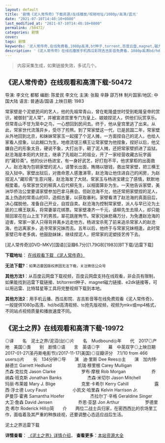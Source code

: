 ```yaml
---
layout: default
title: '剧情《泥人常传奇》下载资源/在线播放/视频地址/1080p/高清/蓝光'
date: "2021-07-10T14:40:10+0800"
last_modified_at: "2021-07-10T14:40:10+0800"
permalink: /50472/
categories: 剧情
cover:
tags: 剧情
keywords: '泥人常传奇,在线免费看,1080p高清,bt种子,torrent,百度云盘,magnet,磁力链,迅雷下载资源'
description: '《泥人常传奇》在线云播放手机西瓜影院吉吉影音免费看，1080p高清bd/hd未删减完整版和tc抢先枪版，mkv/mp4格式，附带bt/torrent种子、magnet/磁力链、百度云盘、网盘资源迅雷下载链接'
---
```


>内容采集生成，如果链接失效，多试几个。


## 《泥人常传奇》在线观看和高清下载-50472

导演: 李文化 都郁 编剧: 陈爱民 李文化 主演: 张毅 辛静 邵万林 制片国家/地区: 中国大陆 语言: 普通话/国语 上映日期: 1983

常家壁是个泥塑民间的艺人，他的先祖常青山，曾在乾隆盛世时受到乾隆皇帝的赏识，被御封”泥人常”，并被宣进宫里专门为皇上、娘娘捏泥人，供他们玩赏享乐。但常青山不甘为笼中之鸟，一心想回到民间去。终于，他从皇宫里逃了出来。从此，常家世代流落异乡，受尽了煎熬。到了常家壁这一代，已是民国二年，常家壁从外地回到北京，和妹妹常家玉一起摆了个泥人摊，一方面捏自己的泥人，也给人家看人捏象，以此糊口为生。地痞流氓三横王让常家壁为他捏象，捏好以后，他又嫌自己的形象太丑，硬说不象，大打出手，砸了泥人摊，还把常家壁抓进了监狱。赵沧海是本街的大财主，继承了先祖赵二的祖业，开了一家经营收藏古玩字画的”藏珍斋”。他的伙计杨进宝，有一身好武艺，好打抱不平，他求掌柜的出面救人。赵沧海为包销家壁的泥人，请警长出面，贿赂以银钱，救出常家壁，把三横王投入狱中。家壁出狱后，对救命恩人感激涕零，赵沧海让他住进自己的闲房，为赵捏泥人”藏珍斋”生意兴隆，赵沧海发了大财。常家玉与杨进宝建立了感情，默默地相爱着。与常家世交的柳真人后代柳先生，以相面算卦为生。一天他告诉家壁，美洲华侨治公堂要请家壁参加巴拿马赛会。但赵沧海不允，他还常把家壁捏的泥人，盖上伪造的常青山的印，造假古董，以获取暴利。家壁看清了赵沧海的真面目后，决心摆脱他，准备自己开业，自捏自卖。赵沧海为控制常家壁，派人与早已沦为土匪的三横王联系，将常妻翠花绑票。常家壁凑齐一千元，请柳先生去赎人，却只能赎回翠花在山上生下的男孩，翠花跳崖殉节。常家兄妹悲痛万分，为免遭赵沧海的迫害，常家一家人只得背井离乡远走他方。杨进宝杀死了前来追杀常家人的赵沧海，也远离家乡，追寻常家兄妹而去。五年以后，他终于与常家兄妹相逢。此时常家壁已年老多病，他鼓励妹妹，继续捏泥人，把常家的泥塑技艺传下去。


[泥人常传奇][DVD-MKV][国语][豆瓣6.7分][1.79GB][1983][BT下载/迅雷下载]

**下载地址**： [在线观看下载 《泥人常传奇》](https://www.btdx8.com/torrent/nrccq_1983.html) 


**无法下载?**：`如果迅雷因版权原因无法下载，关注微信公众号 `

**其他方法1**：从百度云网盘下载视频，百度云网盘支持在线观看，非会员有限制，如果能找到迅雷下载链接、bt/torrent种子、magnet磁力链接、e2dk链接等，可以用迅雷、比特彗星等工具将完整视频下载到本地。

**其他方法2**：用手机云播、西瓜影院、吉吉影音等在线免费观看《泥人常传奇》，一般提供1080p高清、hd/bd高清视频、tc抢先版视频，视频为mkv或mp4格式，不同站点视频质量和播放速度不同。


## 《泥土之界》在线观看和高清下载-19972

◎译　　名　泥土之界/泥沼(台)◎片　　名　Mudbound◎年　　代　2017◎产　　地　美国◎类　　别　剧情◎语　　言　英语◎字　　幕　中英双字◎上映日期　2017-01-27(圣丹斯电影节)/2017-11-17(美国)◎豆瓣评分　7.1/10 from 466 users◎片　　长　134分钟◎导　　演　迪·里斯 Dee Rees◎主　　演　加内特·赫德兰 Garrett Hedlund　　　　　　凯瑞·穆里根 Carey Mulligan　　　　　　杰森·克拉克 Jason Clarke　　　　　　罗布·摩根 Rob Morgan　　　　　　乔纳森·班克斯 Jonathan Banks　　　　　　杰森·米切尔 Jason Mitchell　　　　　　玛丽·布莱姬 Mary J. Blige　　　　　　克里·卡希尔 Kerry Cahill　　　　　　露西·浮士德 Lucy Faust　　　　　　小凯文·哈里森 Kelvin Harrison Jr.　　　　　　萨曼莎·霍弗 Samantha Hoefer　　　　　　杰拉尔丁·辛格 Geraldine Singer　　　　　　大卫·詹森 David Jensen　　　　　　乔恩·亚瑟 Jon Arthur　　　　　　罗德里克·希尔 Roderick Hill◎简　　介　　两位二战士兵归家，在密西西比的农场里工作，面临着及其严重的种族歧视，还要调整心态适应战后生活。


泥土之界迅雷下载

**详情查看**： [《泥土之界》详情介绍](/movie/19972/)， **查看更多**：[本站资源大全](/movie/t/all/)

